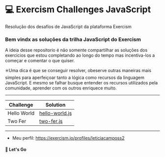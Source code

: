 # 💻 Exercism Challenges JavaScript
Resolução dos desafios de JavaScript da plataforma Exercism

###  Bem vindx as soluçōes da trilha JavaScript do Exercism

A ideia desse repositorio é não somente compartilhar as soluçōes dos exercicios que estou completando ao longo do tempo mas incentiva-los a começar e comentar o que quiser.

:eight_spoked_asterisk:Uma dica é que se conseguir resolver, obeserve outras maneiras mais simples para aperfeiçoar tanto a lógica como recursos da linguagem JavaScript. E mesmo se falhar busque entender os recursos utilizados pela comunidade, aprender com os outros enriquece muito.

---

Challenge   | Solution
--------- | ------
Hello World | [hello-world.js](./hello-world/hello-world.js)
Two Fer| [two-fer.js](./two-fer/two-fer.js)

---

- Meu perfil: https://exercism.io/profiles/leticiacamposs2

#### 🚀️ Let's Go
